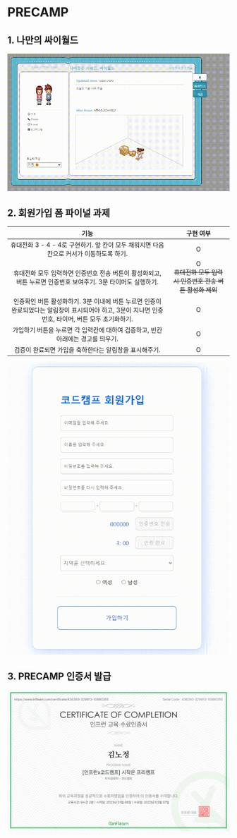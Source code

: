 # PRECAMP

## 1. 나만의 싸이월드

![](./%EB%AF%B8%EB%8B%88%ED%99%88%ED%94%BC__%ED%86%A0%EC%9D%B4%ED%94%84%EB%A1%9C%EC%A0%9D%ED%8A%B8.gif)

## 2. 회원가입 폼 파이널 과제

|                                                                        기능                                                                         |                              구현 여부                               |
| :-------------------------------------------------------------------------------------------------------------------------------------------------: | :------------------------------------------------------------------: |
|                              휴대전화 3 - 4 - 4로 구현하기. 앞 칸이 모두 채워지면 다음 칸으로 커서가 이동하도록 하기.                               |                                  O                                   |
|                    휴대전화 모두 입력하면 인증번호 전송 버튼이 활성화되고, 버튼 누르면 인증번호 보여주기. 3분 타이머도 실행하기.                    | O<br><del>휴대전화 모두 입력 시 인증번호 전송 버튼 활성화 제외</del> |
| 인증확인 버튼 활성화하기. 3분 이내에 버튼 누르면 인증이 완료되었다는 알림창이 표시되어야 하고, 3분이 지나면 인증번호, 타이머, 버튼 모두 초기화하기. |                                  O                                   |
|                                  가입하기 버튼을 누르면 각 입력칸에 대하여 검증하고, 빈칸 아래에는 경고를 띄우기.                                   |                                  O                                   |
|                                               검증이 완료되면 가입을 축하한다는 알림창을 표시해주기.                                                |                                  O                                   |

![](./%EC%BD%94%EB%93%9C%EC%BA%A0%ED%94%84__%ED%9A%8C%EC%9B%90%EA%B0%80%EC%9E%85__%EB%81%9D.gif)

## 3. PRECAMP 인증서 발급

![](./precamp.png)
